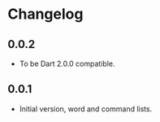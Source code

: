 # Changelog

## 0.0.2
  - To be Dart 2.0.0 compatible. 

## 0.0.1
  - Initial version, word and command lists.


